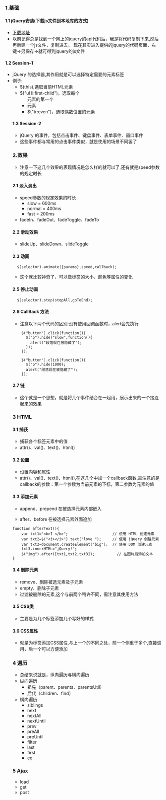 ### 1.基础 
#### 1.1 jQuery安装(下载js文件到本地库的方式)

- [下载地址](https://jquery.com/download/)
- 以前记得总是找到一个网上的jquery的api代码后，我是将代码复制下来,然后再新建一个js文件，复制进去。
  现在其实进入提供的jquery的代码页面，右键->另保存->就可得到jquery的js文件

#### 1.2 Session-1
- jQuery 的选择器,其作用就是可以选择特定需要的元素标签
- 例子: 
    - $(this),选取当前HTML元素
    - $("ul li:first-child")，选取每个 <ul> 元素的第一个 <li> 元素
    - $("tr:even")，选取偶数位置的<tr>元素

#### 1.3 Session-2
- jQuery 的事件，包括点击事件、键盘事件、表单事件、窗口事件
- 这些事件都与常用的点击事件类似，就是使用的场景不同罢了

### 2.效果

- 注意一下这几个效果的表现情况是怎么样的就可以了,还有就是speed参数的规定时长


#### 2.1 淡入淡出
- speed参数的规定效果的时长
    - slow = 600ms
    - normal = 400ms
    - fast = 200ms
- fadeIn、fadeOut、fadeToggle、fadeTo
 
#### 2.2 滑动效果
- slideUp、slideDown、slideToggle

#### 2.3 动画
```
  $(selector).animate({params},speed,callback);
```
- 这个就比较神奇了，可以做标签的大小、颜色等属性的变化


#### 2.5 停止动画
``` 
  $(selector).stop(stopAll,goToEnd);
```

#### 2.6 CallBack 方法

- 注意以下两个代码的区别:没有使用回调函数时，alert会先执行


``` 
    $("button").click(function(){
      $("p").hide("slow",function(){
        alert("段落现在被隐藏了");
      });
    });
```

``` 
    $("button").click(function(){
      $("p").hide(1000);
      alert("段落现在被隐藏了");
    });
```

#### 2.7 链
- 这个就是一个思想，就是将几个事件结合在一起用，展示出来的一个接连起来的效果

### 3 HTML

#### 3.1 捕获
- 捕获各个标签元素中的值
- attr()、val()、text()、html()

#### 3.2 设置
- 设置内容和属性
- attr()、val()、text()、html(),在这几个中加一个callback函数,需注意的是callback的参数：第一个参数为当前元素的下标，第二参数为元素的值

#### 3.3 添加元素
- append、prepend 在被选择元素内部嵌入

- after、before 在被选择元素外面追加

``` 
function afterText(){
    var txt1="<b>I </b>";                    // 使用 HTML 创建元素
    var txt2=$("<i></i>").text("love ");     // 使用 jQuery 创建元素
    var txt3=document.createElement("big");  // 使用 DOM 创建元素
    txt3.innerHTML="jQuery!";
    $("img").after([txt1,txt2,txt3]);          // 在图片后添加文本
}
```

#### 3.4 删除元素

- remove、删除被选元素及子元素
- empty、删除子元素
- 过滤被删除的元素,这个与前两个稍许不同，需注意其使用方法


#### 3.5 CSS类

- 主要是为几个标签添加几个写好的样式

#### 3.6 CSS属性

- 就是为标签添加CSS属性,与上一个的不同之处，前一个侧重于多个,直接调用，后一个可以方便添加


### 4 遍历
- 总结来说就是，纵向遍历与横向遍历
- 纵向遍历
    - 祖先（parent、parents、parentsUtil）
    - 后代（children、find）
- 横向遍历
    - siblings
    - next
    - nextAll
    - nextUntil
    - prev
    - preAll
    - preUntil
    - filter
    - last
    - first
    - eq

### 5 Ajax
- load
- get
- post